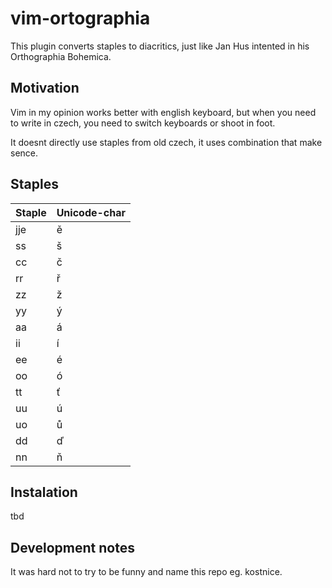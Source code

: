 # vim-ortographia

This plugin converts staples to diacritics, just like Jan Hus intented in his Orthographia Bohemica.

## Motivation

Vim in my opinion works better with english keyboard, but when you need to write in czech, you need to switch keyboards or shoot in foot.

It doesnt directly use staples from old czech, it uses combination that make sence.

## Staples

| Staple | Unicode-char | 
|--------|--------------|
| jje    | ě            | 
| ss     | š            | 
| cc     | č            | 
| rr     | ř            |
| zz     | ž            |
| yy     | ý            |
| aa     | á            |
| ii     | í            |
| ee     | é            |
| oo     | ó            |
| tt     | ť            |
| uu     | ú            |
| uo     | ů            |
| dd     | ď            |
| nn     | ň            |

## Instalation

tbd

## Development notes

It was hard not to try to be funny and name this repo eg. kostnice.
